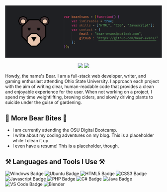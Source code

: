 <p align="center">
<img src="bear-banner.png">
</p>

<p align="center">
<a href="mailto:bear-evans@outlook.com"><img src="https://img.shields.io/badge/Gmail-D14836?style=for-the-badge&logo=gmail&logoColor=white" /></a>   <a href="https://www.linkedin.com/in/bear-evans/"><img src="https://img.shields.io/badge/LinkedIn-0077B5?style=for-the-badge&logo=linkedin&logoColor=white" /></a>
</p>

Howdy, the name's Bear. I am a full-stack web developer, writer, and gaming enthusiast attending Ohio State University. I approach each project with the aim of writing clear, human-readable code that provides a clean and enjoyable experience for the user. When not working on a project, I spend my time weightlifting, brewing ciders, and slowly driving plants to suicide under the guise of gardening.

## 🐻 More Bear Bites 🐻
* I am currently attending the OSU Digital Bootcamp.
* I write about my coding adventures on my blog. This is a placeholder while I clean it up.
* I even have a resume! This is a placeholder, though.

## ⚒️ Languages and Tools I Use ⚒️
![Windows Badge](https://img.shields.io/static/v1?label=OS&message=Windows&color=blue&logo=windows) 
![Ubuntu Badge](https://img.shields.io/static/v1?label=OS&message=Ubuntu&color=orange&logo=ubuntu)
![HTML5 Badge](https://img.shields.io/static/v1?label=Code&message=HTML5&color=orange&logo=html5) 
![CSS3 Badge](https://img.shields.io/static/v1?label=Code&message=CSS3&color=blue&logo=css3) 
![Javascript Badge](https://img.shields.io/static/v1?label=Code&message=Javascript&color=yellow&logo=javascript) 
![PHP Badge](https://img.shields.io/static/v1?label=Code&message=PHP&color=red&logo=php)
![C# Badge](https://img.shields.io/static/v1?label=Code&message=C%23&color=purple&logo=c-sharp)
![Java Badge](https://img.shields.io/static/v1?label=Code&message=Java&color=orange&logo=java)
![VS Code Badge](https://img.shields.io/badge/Editor-Visual_Studio_Code-blue?logo=visual-studio-code)
![Blender](https://img.shields.io/static/v1?label=Tool&message=Blender&color=orange&logo=blender)
